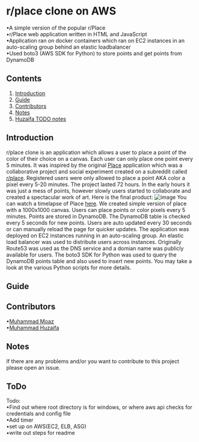 # r/place clone on AWS
•A simple version of the popular r/Place<br>
•r/Place web application written in HTML and JavaScript<br>
•Application ran on docker containers which ran on EC2 instances in an auto-scaling group behind an elastic loadbalancer<br>
•Used boto3 (AWS SDK for Python) to store points and get points from DynamoDB<br>


## Contents
1. [Introduction](#introduction)
2. [Guide](#guide)
3. [Contributors](#contributors)
4. [Notes](#notes)
5. [Huzaifa TODO notes](#todo)

## Introduction
r/place clone is an application which allows a user to place a point of the color of their choice on a canvas. Each user can only place one point every 5 minutes. It was inspired by the original [Place](https://en.wikipedia.org/wiki/Place_(Reddit)) application which was a collaborative project and social experiment created on a subreddit called [r/place](https://www.reddit.com/r/place/). Registered users were only allowed to place a point AKA color a pixel every 5-20 minutes. The project lasted 72 hours. In the early hours it was just a mess of points, however slowly users started to collaborate and created a spectacular work of art. Here is the final product: 
![image](https://user-images.githubusercontent.com/66569506/117082665-d7690c80-ad10-11eb-8f56-350c8060a79b.png)
You can watch a timelapse of Place [here](https://www.youtube.com/watch?v=XnRCZK3KjUY). We created simple version of place with a 1000x1000 canvas. Users can place points or color pixels every 5 minutes. Points are stored in DynamoDB. The DynamoDB table is checked every 5 seconds for new points. Users are auto updated every 30 seconds or can manually reload the page for quicker updates. The application was deployed on EC2 instances running in an auto-scaling group. An elastic load balancer was used to distribute users across instances. Originally Route53 was used as the DNS service and a domian name was publicly available for users. The boto3 SDK for Python was used to query the DynamoDB points table and also used to insert new points. You may take a look at the various Python scripts for more details.


## Guide 


## Contributors
•[Muhammad Moaz](https://github.com/moazmuha) <br>
•[Muhammad Huzaifa](https://github.com/waifa) <br>

## Notes
If there are any problems and/or you want to contribute to this project please open an issue.

## ToDo
Todo: <br>
•Find out where root directory is for windows, or where aws api checks for credentials and config file <br>
•Add timer<br>
•set up on AWS(EC2, ELB, ASG)<br>
•write out steps for readme
